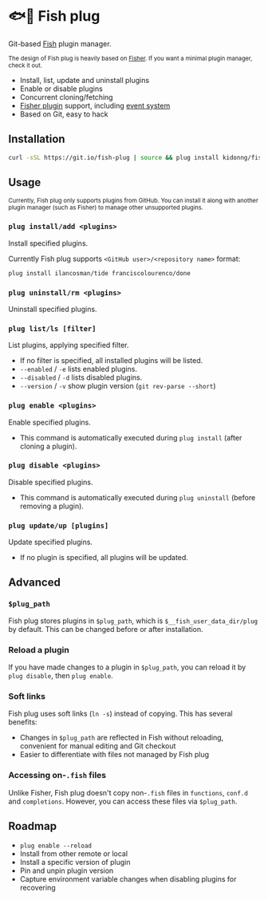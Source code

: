 # 🐟🔌 Fish plug

Git-based [Fish](https://fishshell.com/) plugin manager.

<small>

The design of Fish plug is heavily based on [Fisher](https://github.com/jorgebucaran/fisher). If you want a minimal plugin manager, check it out.

</small>

- Install, list, update and uninstall plugins
- Enable or disable plugins
- Concurrent cloning/fetching
- [Fisher plugin](https://github.com/jorgebucaran/fisher#creating-a-plugin) support, including [event system](https://github.com/jorgebucaran/fisher#event-system)
- Based on Git, easy to hack

## Installation

```sh
curl -sSL https://git.io/fish-plug | source && plug install kidonng/fish-plug
```

## Usage

<small>

Currently, Fish plug only supports plugins from GitHub. You can install it along with another plugin manager (such as Fisher) to manage other unsupported plugins.

</small>

### `plug install/add <plugins>`

Install specified plugins.

Currently Fish plug supports `<GitHub user>/<repository name>` format:

```sh
plug install ilancosman/tide franciscolourenco/done
```

### `plug uninstall/rm <plugins>`

Uninstall specified plugins.

### `plug list/ls [filter]`

List plugins, applying specified filter.

- If no filter is specified, all installed plugins will be listed.
- `--enabled` / `-e` lists enabled plugins.
- `--disabled` / `-d` lists disabled plugins.
- `--version` / `-v` show plugin version (`git rev-parse --short`)

### `plug enable <plugins>`

Enable specified plugins.

- This command is automatically executed during `plug install` (after cloning a plugin).

### `plug disable <plugins>`

Disable specified plugins.

- This command is automatically executed during `plug uninstall` (before removing a plugin).

### `plug update/up [plugins]`

Update specified plugins.

- If no plugin is specified, all plugins will be updated.

## Advanced

### `$plug_path`

Fish plug stores plugins in `$plug_path`, which is `$__fish_user_data_dir/plug` by default. This can be changed before or after installation.

### Reload a plugin

If you have made changes to a plugin in `$plug_path`, you can reload it by `plug disable`, then `plug enable`.

### Soft links

Fish plug uses soft links (`ln -s`) instead of copying. This has several benefits:

- Changes in `$plug_path` are reflected in Fish without reloading, convenient for manual editing and Git checkout
- Easier to differentiate with files not managed by Fish plug

### Accessing on-`.fish` files

Unlike Fisher, Fish plug doesn't copy non-`.fish` files in `functions`, `conf.d` and `completions`. However, you can access these files via `$plug_path`.

## Roadmap

- `plug enable --reload`
- Install from other remote or local
- Install a specific version of plugin
- Pin and unpin plugin version
- Capture environment variable changes when disabling plugins for recovering
